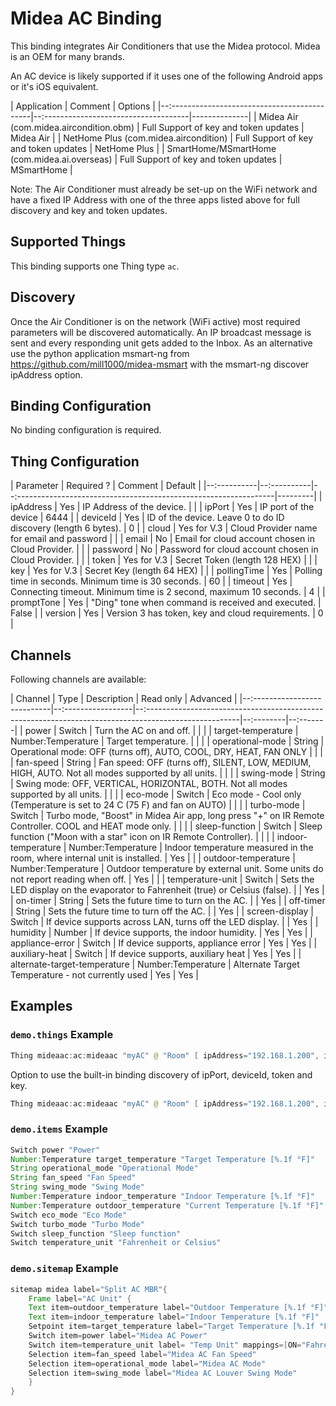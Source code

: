 # Midea AC Binding

This binding integrates Air Conditioners that use the Midea protocol. Midea is an OEM for many brands.

An AC device is likely supported if it uses one of the following Android apps or it's iOS equivalent.

| Application                                  | Comment                               | Options      |
|--:-------------------------------------------|--:------------------------------------|--------------|
| Midea Air (com.midea.aircondition.obm)       | Full Support of key and token updates | Midea Air    |
| NetHome Plus (com.midea.aircondition)        | Full Support of key and token updates | NetHome Plus |
| SmartHome/MSmartHome (com.midea.ai.overseas) | Full Support of key and token updates | MSmartHome   |

Note: The Air Conditioner must already be set-up on the WiFi network and have a fixed IP Address with one of the three apps listed above for full discovery and key and token updates.

## Supported Things

This binding supports one Thing type `ac`.

## Discovery

Once the Air Conditioner is on the network (WiFi active) most required parameters will be discovered automatically.
An IP broadcast message is sent and every responding unit gets added to the Inbox.
As an alternative use the python application msmart-ng from <https://github.com/mill1000/midea-msmart> with the msmart-ng discover ipAddress option.

## Binding Configuration

No binding configuration is required.

## Thing Configuration

| Parameter   | Required ?  | Comment                                                           | Default |
|--:----------|--:----------|--:----------------------------------------------------------------|---------|
| ipAddress   | Yes         | IP Address of the device.                                         |         |
| ipPort      | Yes         | IP port of the device                                             | 6444    |
| deviceId    | Yes         | ID of the device. Leave 0 to do ID discovery (length 6 bytes).    | 0       |
| cloud       | Yes for V.3 | Cloud Provider name for email and password                        |         |
| email       | No          | Email for cloud account chosen in Cloud Provider.                 |         |
| password    | No          | Password for cloud account chosen in Cloud Provider.              |         |
| token       | Yes for V.3 | Secret Token (length 128 HEX)                                     |         |
| key         | Yes for V.3 | Secret Key (length 64 HEX)                                        |         |
| pollingTime | Yes         | Polling time in seconds. Minimum time is 30 seconds.              | 60      |
| timeout     | Yes         | Connecting timeout. Minimum time is 2 second, maximum 10 seconds. | 4       |
| promptTone  | Yes         | "Ding" tone when command is received and executed.                | False   |
| version     | Yes         | Version 3 has token, key and cloud requirements.                  | 0       |

## Channels

Following channels are available:

| Channel                      | Type               | Description                                                                                            | Read only | Advanced |
|--:---------------------------|--:-----------------|--:-----------------------------------------------------------------------------------------------------|--:--------|--:-------|
| power                        | Switch             | Turn the AC on and off.                                                                                |           |          |
| target-temperature           | Number:Temperature | Target temperature.                                                                                    |           |          |
| operational-mode             | String             | Operational mode: OFF (turns off), AUTO, COOL, DRY, HEAT, FAN ONLY                                     |           |          |
| fan-speed                    | String             | Fan speed: OFF (turns off), SILENT, LOW, MEDIUM, HIGH, AUTO. Not all modes supported by all units.     |           |          |
| swing-mode                   | String             | Swing mode: OFF, VERTICAL, HORIZONTAL, BOTH. Not all modes supported by all units.                     |           |          |
| eco-mode                     | Switch             | Eco mode - Cool only (Temperature is set to 24 C (75 F) and fan on AUTO)                               |           |          |
| turbo-mode                   | Switch             | Turbo mode, "Boost" in Midea Air app, long press "+" on IR Remote Controller. COOL and HEAT mode only. |           |          |
| sleep-function               | Switch             | Sleep function ("Moon with a star" icon on IR Remote Controller).                                      |           |          |
| indoor-temperature           | Number:Temperature | Indoor temperature measured in the room, where internal unit is installed.                             | Yes       |          |
| outdoor-temperature          | Number:Temperature | Outdoor temperature by external unit. Some units do not report reading when off.                       | Yes       |          |
| temperature-unit             | Switch             | Sets the LED display on the evaporator to Fahrenheit (true) or Celsius (false).                        |           | Yes      |
| on-timer                     | String             | Sets the future time to turn on the AC.                                                                |           | Yes      |
| off-timer                    | String             | Sets the future time to turn off the AC.                                                               |           | Yes      |
| screen-display               | Switch             | If device supports across LAN, turns off the LED display.                                              |           | Yes      |
| humidity                     | Number             | If device supports, the indoor humidity.                                                               | Yes       | Yes      |
| appliance-error              | Switch             | If device supports, appliance error                                                                    | Yes       | Yes      |
| auxiliary-heat               | Switch             | If device supports, auxiliary heat                                                                     | Yes       | Yes      |
| alternate-target-temperature | Number:Temperature | Alternate Target Temperature - not currently used                                                      | Yes       | Yes      |

## Examples

### `demo.things` Example

```java
Thing mideaac:ac:mideaac "myAC" @ "Room" [ ipAddress="192.168.1.200", ipPort="6444", deviceId="deviceId", cloud="your cloud (e.g NetHome Plus)", email="yourclouduser@email.com", password="yourcloudpassword", token="token", key ="key", pollingTime = 60, timeout=4, promptTone="false", version="3"] 
```

Option to use the built-in binding discovery of ipPort, deviceId, token and key.

```java
Thing mideaac:ac:mideaac "myAC" @ "Room" [ ipAddress="192.168.1.200", ipPort="", deviceId="", cloud="your cloud (e.g NetHome Plus)", email="yourclouduser@email.com", password="yourcloudpassword", token="", key ="", pollingTime = 60, timeout=4, promptTone="false", version="3"] 
```

### `demo.items` Example

```java
Switch power "Power"                                                        { channel="mideaac:ac:mideaac:power" }
Number:Temperature target_temperature "Target Temperature [%.1f °F]"        { channel="mideaac:ac:mideaac:target-temperature" }
String operational_mode "Operational Mode"                                  { channel="mideaac:ac:mideaac:operational-mode" }
String fan_speed "Fan Speed"                                                { channel="mideaac:ac:mideaac:fan-speed" }
String swing_mode "Swing Mode"                                              { channel="mideaac:ac:mideaac:swing-mode" }
Number:Temperature indoor_temperature "Indoor Temperature [%.1f °F]"        { channel="mideaac:ac:mideaac:indoor-temperature" }
Number:Temperature outdoor_temperature "Current Temperature [%.1f °F]"      { channel="mideaac:ac:mideaac:outdoor-temperature" }
Switch eco_mode "Eco Mode"                                                  { channel="mideaac:ac:mideaac:eco-mode" }
Switch turbo_mode "Turbo Mode"                                              { channel="mideaac:ac:mideaac:turbo-mode" }
Switch sleep_function "Sleep function"                                      { channel="mideaac:ac:mideaac:sleep-function" }
Switch temperature_unit "Fahrenheit or Celsius"                             { channel="mideaac:ac:mideaac:temperature-unit" }
```

### `demo.sitemap` Example

```java
sitemap midea label="Split AC MBR"{
    Frame label="AC Unit" {
    Text item=outdoor_temperature label="Outdoor Temperature [%.1f °F]"
    Text item=indoor_temperature label="Indoor Temperature [%.1f °F]"
    Setpoint item=target_temperature label="Target Temperature [%.1f °F]" minValue=63.0 maxValue=78 step=1.0
    Switch item=power label="Midea AC Power"
    Switch item=temperature_unit label= "Temp Unit" mappings=[ON="Fahrenheit", OFF="Celsius"]
    Selection item=fan_speed label="Midea AC Fan Speed"
    Selection item=operational_mode label="Midea AC Mode"
    Selection item=swing_mode label="Midea AC Louver Swing Mode"
    }
}
```
